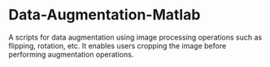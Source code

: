 # Data-Augmentation-Matlab
A scripts for data augmentation using image processing operations such as flipping, rotation, etc. It enables users cropping the image before performing augmentation operations. 
